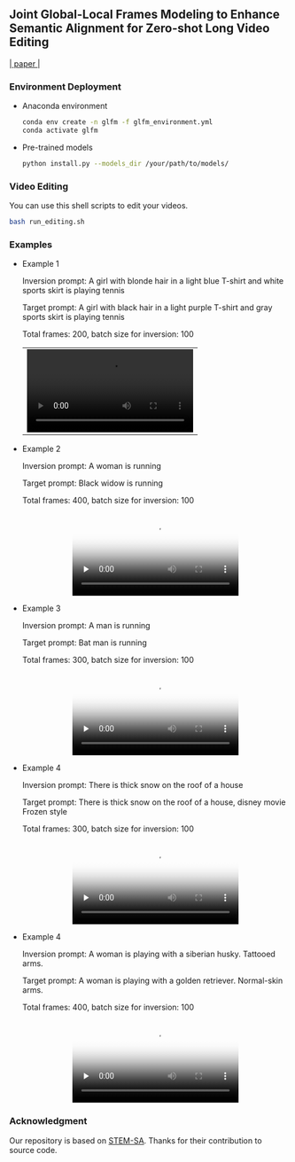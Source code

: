 ## Joint Global-Local Frames Modeling to Enhance Semantic Alignment for Zero-shot Long Video Editing

|[ paper ]()|

### Environment Deployment

+ Anaconda environment
    
    ```bash
    conda env create -n glfm -f glfm_environment.yml
    conda activate glfm 
    ```

+ Pre-trained models
    ```bash
    python install.py --models_dir /your/path/to/models/
    ```
### Video Editing

You can use this shell scripts to edit your videos.
```bash
bash run_editing.sh
```

### Examples

+ Example 1

    Inversion prompt: A girl with blonde hair in a light blue T-shirt and white sports skirt is playing tennis

    Target prompt: A girl with black hair in a light purple T-shirt and gray sports skirt is playing tennis

    Total frames: 200, batch size for inversion: 100

    
    <table class="center">
    <tr>
    <td><video src="./results/a_girl_play_tennis1_25fps.mp4" autoplay></td>
    </tr>
    </table>
    

+ Example 2

    Inversion prompt: A woman is running

    Target prompt: Black widow is running

    Total frames: 400, batch size for inversion: 100

    <center>
    <video id="video" controls="" preload="none" poster="封面">
    <source id="mp4" src="./results/a_woman_running_20fps.mp4" type="video/mp4">
    </video>
    </center>

+ Example 3

    Inversion prompt: A man is running

    Target prompt: Bat man is running

    Total frames: 300, batch size for inversion: 100

    <center>
    <video id="video" controls="" preload="none" poster="封面">
    <source id="mp4" src="./results/a_man_running_25fps.mp4" type="video/mp4">
    </video>
    </center>

+ Example 4

    Inversion prompt: There is thick snow on the roof of a house

    Target prompt: There is thick snow on the roof of a house, disney movie Frozen style

    Total frames: 300, batch size for inversion: 100

    <center>
    <video id="video" controls="" preload="none" poster="封面">
    <source id="mp4" src="./results/snow_house_20fps.mp4" type="video/mp4">
    </video>
    </center>

+ Example 4

    Inversion prompt: A woman is playing with a siberian husky. Tattooed arms.

    Target prompt: A woman is playing with a golden retriever. Normal-skin arms.

    Total frames: 400, batch size for inversion: 100

    <center>
    <video id="video" controls="" preload="none" poster="封面">
    <source id="mp4" src="./results/a_dog_play_20fps.mp4" type="video/mp4">
    </video>
    </center>

### Acknowledgment

Our repository is based on [STEM-SA](https://github.com/STEM-Inv/stem-inv). Thanks for their contribution to source code.
